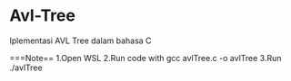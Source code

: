 # Avl-Tree
Iplementasi AVL Tree dalam bahasa C

===Note==
1.Open WSL
2.Run code with gcc avlTree.c -o avlTree
3.Run ./avlTree
